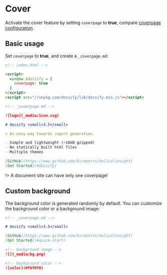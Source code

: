 # Cover

Activate the cover feature by setting `coverpage` to **true**, compare [coverpage configuration](configuration.md#coverpage).

## Basic usage

Set `coverpage` to **true**, and create a `_coverpage.md`:

```html
<!-- index.html -->

<script>
  window.$docsify = {
    coverpage: true
  }
</script>
<script src="//unpkg.com/docsify/lib/docsify.min.js"></script>
```

```markdown
<!-- _coverpage.md -->

![logo](_media/icon.svg)

# docsify <small>3.5</small>

> An easy way towards report generation.

- Simple and lightweight (~16kB gzipped)
- No statically built html files
- Multiple themes

[GitHub](https://www.github.com/bireports/helicalinsight)
[Get Started](#docsify)
```

!> A document site can have only one coverpage!

## Custom background

The background color is generated randomly by default. You can customize the background color or a background image:

```markdown
<!-- _coverpage.md -->

# docsify <small>3.5</small>

[GitHub](https://www.github.com/bireports/helicalinsight)
[Get Started](#quick-start)

<!-- background image -->
![](_media/bg.png)

<!-- background color -->
![color](#f0f0f0)
```

